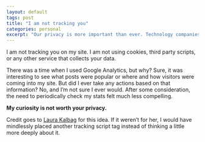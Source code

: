 ```yaml
---
layout: default
tags: post
title: "I am not tracking you"
categories: personal
excerpt: "Our privacy is more important than ever. Technology companies have proven to be cavalier with how our personal data is collected, used, and secured. I’m not giving them your data."
---
```


I am not tracking you on my site. I am not using cookies, third party scripts, or any other service that collects your data.

There was a time when I used Google Analytics, but why? Sure, it was interesting to see what posts were popular or where and how visitors were coming into my site. But did I ever take any actions based on that information? No, and I’m not sure I ever would. After some consideration, the need to periodically check my stats felt much less compelling.

**My curiosity is not worth your privacy.**

Credit goes to [Laura Kalbag](https://laurakalbag.com/i-dont-track-you/) for this idea. If it weren’t for her, I would have mindlessly placed another tracking script tag instead of thinking a little more deeply about it.
